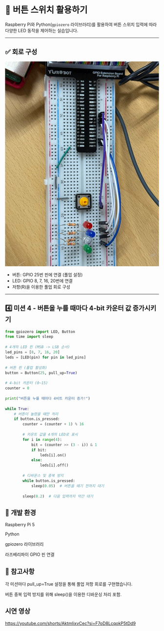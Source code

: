 # 🎯 버튼 스위치 활용하기

Raspberry Pi와 Python(`gpiozero` 라이브러리)를 활용하여 버튼 스위치 입력에 따라 다양한 LED 동작을 제어하는 실습입니다.

---

## ✅ 회로 구성
![회로 사진](../figure/KakaoTalk_20250416_124039855.jpg)
- 버튼: GPIO 25번 핀에 연결 (풀업 설정)
- LED: GPIO 8, 7, 16, 20번에 연결
- 저항(R)을 이용한 풀업 회로 구성

---


## 4️⃣ 미션 4 - 버튼을 누를 때마다 4-bit 카운터 값 증가시키기

```python
from gpiozero import LED, Button
from time import sleep

# 4개의 LED 핀 (MSB -> LSB 순서)
led_pins = [8, 7, 16, 20]
leds = [LED(pin) for pin in led_pins]

# 버튼 핀 (풀업 활성화)
button = Button(25, pull_up=True)

# 4-bit 카운터 (0~15)
counter = 0

print("버튼을 누를 때마다 4비트 카운터 증가!")

while True:
    # 버튼이 눌렸을 때만 처리
    if button.is_pressed:
        counter = (counter + 1) % 16

        # 카운트 값을 4개의 LED로 표시
        for i in range(4):
            bit = (counter >> (3 - i)) & 1
            if bit:
                leds[i].on()
            else:
                leds[i].off()

        # 디바운스 및 중복 방지
        while button.is_pressed:
            sleep(0.05)  # 버튼을 떼기 전까지 대기

        sleep(0.2)  # 다음 입력까지 약간 대기
```

## 📝 개발 환경
Raspberry Pi 5

Python

gpiozero 라이브러리

라즈베리파이 GPIO 핀 연결



## 🔧 참고사항
각 미션마다 pull_up=True 설정을 통해 풀업 저항 회로를 구현했습니다.

버튼 중복 입력 방지를 위해 sleep()을 이용한 디바운싱 처리 포함.


## 시연 영상
https://youtube.com/shorts/AktmIixvCec?si=F7oD8LcqokP5tDd9